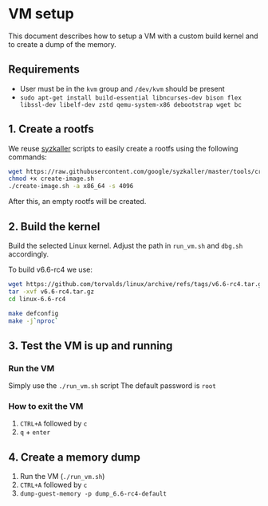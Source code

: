 # VM setup
This document describes how to setup a VM with a custom build kernel and
to create a dump of the memory.

## Requirements

- User must be in  the `kvm` group and `/dev/kvm` should be present
- `sudo apt-get install build-essential libncurses-dev bison flex libssl-dev libelf-dev zstd qemu-system-x86 debootstrap wget bc`

## 1. Create a rootfs

We reuse [syzkaller](https://github.com/google/syzkaller) scripts to easily create a rootfs using the following commands:

``` bash
wget https://raw.githubusercontent.com/google/syzkaller/master/tools/create-image.sh -O create-image.sh
chmod +x create-image.sh
./create-image.sh -a x86_64 -s 4096
```

After this, an empty rootfs will be created.

## 2. Build the kernel

Build the selected Linux kernel. Adjust the path in `run_vm.sh` and
`dbg.sh` accordingly.


To build v6.6-rc4 we use:

``` bash
wget https://github.com/torvalds/linux/archive/refs/tags/v6.6-rc4.tar.gz
tar -xvf v6.6-rc4.tar.gz
cd linux-6.6-rc4

make defconfig
make -j`nproc`
```


## 3. Test the VM is up and running

### Run the VM

Simply use the `./run_vm.sh` script
The default password is `root`

### How to exit the VM

1. `CTRL+A` followed by `c`
2. `q` + `enter`

## 4. Create a memory dump

1. Run the VM (`./run_vm.sh`)
2. `CTRL+A` followed by `c`
3. `dump-guest-memory -p dump_6.6-rc4-default`
